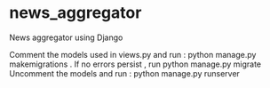 # news_aggregator
News aggregator using Django 

Comment the models used in views.py and run : python manage.py makemigrations . 
If no errors persist , run python manage.py migrate
Uncomment the models and run : python manage.py runserver 
